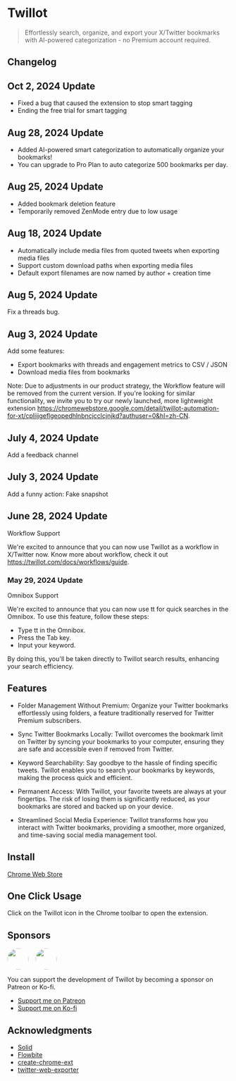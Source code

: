 # Twillot

> Effortlessly search, organize, and export your X/Twitter bookmarks with AI-powered categorization - no Premium account required.

## Changelog

## Oct 2, 2024 Update

- Fixed a bug that caused the extension to stop smart tagging
- Ending the free trial for smart tagging

## Aug 28, 2024 Update

- Added AI-powered smart categorization to automatically organize your bookmarks!
- You can upgrade to Pro Plan to auto categorize 500 bookmarks per day.

## Aug 25, 2024 Update

- Added bookmark deletion feature
- Temporarily removed ZenMode entry due to low usage

## Aug 18, 2024 Update

- Automatically include media files from quoted tweets when exporting media files
- Support custom download paths when exporting media files
- Default export filenames are now named by author + creation time

## Aug 5, 2024 Update

Fix a threads bug.

## Aug 3, 2024 Update

Add some features:

- Export bookmarks with threads and engagement metrics to CSV / JSON
- Download media files from bookmarks

Note: Due to adjustments in our product strategy, the Workflow feature will be removed from the current version. If you're looking for similar functionality, we invite you to try our newly launched, more lightweight extension https://chromewebstore.google.com/detail/twillot-automation-for-xt/cpliijgeflgeopedhlnbncjcclcjnjkd?authuser=0&hl=zh-CN.

## July 4, 2024 Update

Add a feedback channel

## July 3, 2024 Update

Add a funny action: Fake snapshot

## June 28, 2024 Update

Workflow Support

We're excited to announce that you can now use Twillot as a workflow in X/Twitter now.
Know more about workflow, check it out https://twillot.com/docs/workflows/guide.

### May 29, 2024 Update

Omnibox Support

We're excited to announce that you can now use tt for quick searches in the Omnibox. To use this feature, follow these steps:

- Type tt in the Omnibox.
- Press the Tab key.
- Input your keyword.

By doing this, you'll be taken directly to Twillot search results, enhancing your search efficiency.

## Features

- Folder Management Without Premium: Organize your Twitter bookmarks effortlessly using folders, a feature traditionally reserved for Twitter Premium subscribers.

- Sync Twitter Bookmarks Locally: Twillot overcomes the bookmark limit on Twitter by syncing your bookmarks to your computer, ensuring they are safe and accessible even if removed from Twitter.

- Keyword Searchability: Say goodbye to the hassle of finding specific tweets. Twillot enables you to search your bookmarks by keywords, making the process quick and efficient.

- Permanent Access: With Twillot, your favorite tweets are always at your fingertips. The risk of losing them is significantly reduced, as your bookmarks are stored and backed up on your device.

- Streamlined Social Media Experience: Twillot transforms how you interact with Twitter bookmarks, providing a smoother, more organized, and time-saving social media management tool.

## Install

[Chrome Web Store](https://chrome.google.com/webstore/detail/cedokfdbikcoefpkofjncipjjmffnknf)

## One Click Usage

Click on the Twillot icon in the Chrome toolbar to open the extension.

## Sponsors

<a style="display:inline-block;margin-right: 16px;" href="https://twitter.com/nextify2024/"><img src="https://pbs.twimg.com/profile_images/1766283284370305025/QKXW5W3M_x96.jpg" style="width: 48px; border-radius: 100%;" /></a><a style="display:inline-block;"  href="https://twitter.com/Yayoi_no_yume/"><img src="https://pbs.twimg.com/profile_images/1800192519587954688/1R_TxAr1_400x400.jpg" style="width: 48px; border-radius: 100%;" /></a>

You can support the development of Twillot by becoming a sponsor on Patreon or Ko-fi.

- [Support me on Patreon](https://www.patreon.com/Twillot)
- [Support me on Ko-fi](https://ko-fi.com/N4N5TP4BZ)

## Acknowledgments

- [Solid](https://www.solidjs.com/)
- [Flowbite](https://flowbite.com/)
- [create-chrome-ext](https://github.com/guocaoyi/create-chrome-ext)
- [twitter-web-exporter](https://github.com/prinsss/twitter-web-exporter)
